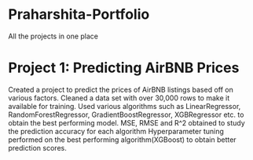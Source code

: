 # Praharshita-Portfolio
All the projects in one place

# Project 1: Predicting AirBNB Prices

Created a project to predict the prices of AirBNB listings based off on various factors.
Cleaned a data set with over 30,000 rows to make it available for training.
Used various algorithms such as LinearRegressor, RandomForestRegressor, GradientBoostRegressor, XGBRegressor etc. to obtain the best performing model.
MSE, RMSE and R^2 obtained to study the prediction accuracy for each algorithm
Hyperparameter tuning performed on the best performing algorithm(XGBoost) to obtain better prediction scores.
